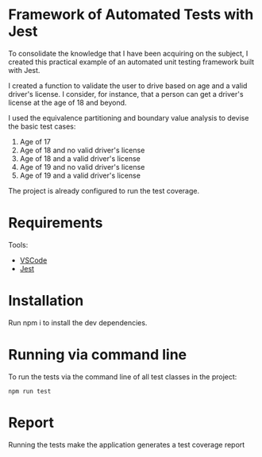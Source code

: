 # Framework of Automated Tests with Jest

To consolidate the knowledge that I have been acquiring on the subject, I created this practical example
of an automated unit testing framework built with Jest.

I created a function to validate the user to drive based on age and a valid driver's license. I consider, for instance, that a person can get a driver's license at the age of 18 and beyond.

I used the equivalence partitioning and boundary value analysis to devise the basic test cases:

1. Age of 17
2. Age of 18 and no valid driver's license
3. Age of 18 and a valid driver's license
4. Age of 19 and no valid driver's license
5. Age of 19 and a valid driver's license

The project is already configured to run the test coverage.

# Requirements

Tools:
- [VSCode](https://code.visualstudio.com/Download)
- [Jest](https://jestjs.io/)

# Installation
Run npm i to install the dev dependencies.

# Running via command line
To run the tests via the command line of all test classes in the project:

`npm run test`

# Report
Running the tests make the application generates a test coverage report
